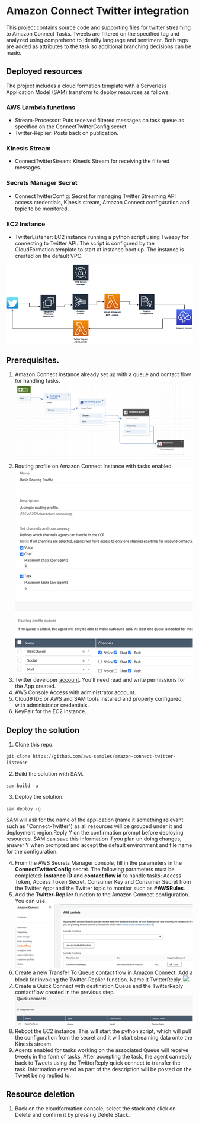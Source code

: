 # Amazon Connect Twitter integration
This project contains source code and supporting files for twitter streaming to Amazon Connect Tasks. Tweets are filtered on the specified tag and analyzed using comprehend to identify language and sentiment. Both tags are added as attributes to the task so additional branching decisions can be made.

## Deployed resources

The project includes a cloud formation template with a Serverless Application Model (SAM) transform to deploy resources as follows:

### AWS Lambda functions

- Stream-Processor: Puts received filtered messages on task queue as specified on the ConnectTwitterConfig secret.
- Twitter-Replier: Posts back on publication.

### Kinesis Stream
- ConnectTwitterStream: Kinesis Stream for receiving the filtered messages.

### Secrets Manager Secret
- ConnectTwitterConfig: Secret for managing Twitter Streaming API access credentials, Kinesis stream, Amazon Connect configuration and topic to be monitored.

### EC2 Instance
- TwitterListener: EC2 instance running a python script using Tweepy for connecting to Twitter API. The script is configured by the CloudFormation template to start at instance boot up. The instance is created on the default VPC.

![](/imgs/twitter-listener.png)

## Prerequisites.
1. Amazon Connect Instance already set up with a queue and contact flow for handling tasks.
![](/imgs/contactflow-social.png)
2. Routing profile on Amazon Connect Instance with tasks enabled.
![](/imgs/routing-profile.png)
3. Twitter developer [account](https://developer.twitter.com/en). You'll need read and write permissions for the App created.
4. AWS Console Access with administrator account.
5. Cloud9 IDE or AWS and SAM tools installed and properly configured with administrator credentials.
6. KeyPair for the EC2 instance.

## Deploy the solution
1. Clone this repo.

`git clone https://github.com/aws-samples/amazon-connect-twitter-listener`

2. Build the solution with SAM.

`sam build -u` 

3. Deploy the solution.

`sam deploy -g`

SAM will ask for the name of the application (name it something relevant such as "Connect-Twitter") as all resources will be grouped under it and deployment region.Reply Y on the confirmation prompt before deploying resources. SAM can save this information if you plan un doing changes, answer Y when prompted and accept the default environment and file name for the configuration.

4. From the AWS Secrets Manager console, fill in the parameters in the **ConnectTwitterConfig** secret. The following parameters must be completed: **Instance ID** and **contact flow id** to handle tasks; Access Token, Access Token Secret, Consumer Key and Consumer Secret from the Twitter App; and the Twitter topic to monitor such as **#AWSRules**.
5. Add the **Twitter-Replier** function to the Amazon Connect configuration. You can use
![](/imgs/add-function-connect.png)
6. Create a new Transfer To Queue contact flow in Amazon Connect. Add a block for invoking the Twitter-Replier function. Name it TwitterReply.
![](/imgs/transfer-to-queue.png)
7. Create a Quick Connect with destination Queue and the TwitterReply contactflow created in the previous step.
![](/imgs/quick-connect.png)
8. Reboot the EC2 instance. This will start the python script, which will pull the configuration from the secret and it will start streaming data onto the Kinesis stream.
9. Agents enabled for tasks working on the associated Queue will receive tweets in the form of tasks. After accepting the task, the agent can reply back to Tweets using the TwitterReply quick connect to transfer the task. Information entered as part of the description will be posted on the Tweet being replied to.

## Resource deletion
1. Back on the cloudformation console, select the stack and click on Delete and confirm it by pressing Delete Stack. 
